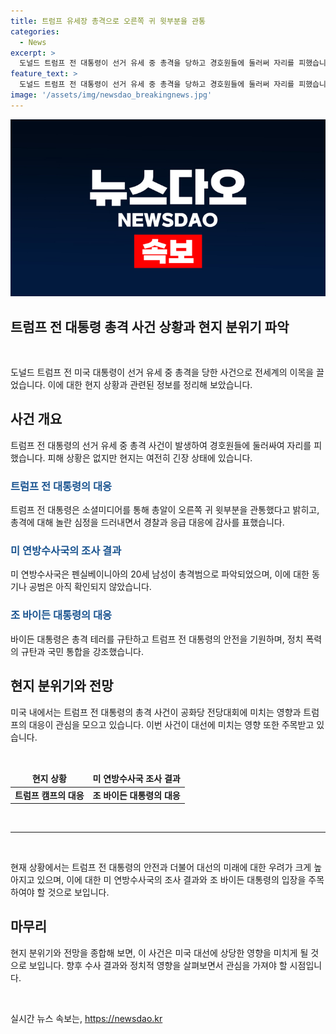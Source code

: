 ```yaml
---
title: 트럼프 유세장 총격으로 오른쪽 귀 윗부분을 관통
categories:
  - News
excerpt: >
  도널드 트럼프 전 대통령이 선거 유세 중 총격을 당하고 경호원들에 둘러써 자리를 피했습니다. 총격 후 트럼프 전 대통령은 총격범에 대한 정보가 없다며 안전하다고 밝혔고, 조 바이든 대통령은 총격을 규탄하고 트럼프 전 대통령의 안위를 기원했습니다. 사건으로 대선에도 영향이 예상되지만, 트럼프 전 대통령의 강인한 모습은 유권자들에게 남을 것으로 예상됩니다. (단어수: 59, 글자수: 306)
feature_text: >
  도널드 트럼프 전 대통령이 선거 유세 중 총격을 당하고 경호원들에 둘러써 자리를 피했습니다. 총격 후 트럼프 전 대통령은 총격범에 대한 정보가 없다며 안전하다고 밝혔고, 조 바이든 대통령은 총격을 규탄하고 트럼프 전 대통령의 안위를 기원했습니다. 사건으로 대선에도 영향이 예상되지만, 트럼프 전 대통령의 강인한 모습은 유권자들에게 남을 것으로 예상됩니다. (단어수: 59, 글자수: 306)
image: '/assets/img/newsdao_breakingnews.jpg'
---
```


<p><img src="/assets/img/newsdao_breakingnews.jpg" alt="koreaapp 속보" /></p>

<h2 data-ke-size="size24">트럼프 전 대통령 총격 사건 상황과 현지 분위기 파악</h2>

<p data-ke-size="size16">&nbsp;</p>

<p data-ke-size="size16">도널드 트럼프 전 미국 대통령이 선거 유세 중 총격을 당한 사건으로 전세계의 이목을 끌었습니다. 이에 대한 현지 상황과 관련된 정보를 정리해 보았습니다.</p>

<h2 data-ke-size="size26">사건 개요</h2>

<p data-ke-size="size16">트럼프 전 대통령의 선거 유세 중 총격 사건이 발생하여 경호원들에 둘러싸여 자리를 피했습니다. 피해 상황은 없지만 현지는 여전히 긴장 상태에 있습니다.</p>

<h3><b><span style="color: #1a5490;">트럼프 전 대통령의 대응</span></b></h3>

<p data-ke-size="size16">트럼프 전 대통령은 소셜미디어를 통해 총알이 오른쪽 귀 윗부분을 관통했다고 밝히고, 총격에 대해 놀란 심정을 드러내면서 경찰과 응급 대응에 감사를 표했습니다.</p>

<h3><b><span style="color: #1a5490;">미 연방수사국의 조사 결과</span></b></h3>

<p data-ke-size="size16">미 연방수사국은 펜실베이니아의 20세 남성이 총격범으로 파악되었으며, 이에 대한 동기나 공범은 아직 확인되지 않았습니다.</p>

<h3><b><span style="color: #1a5490;">조 바이든 대통령의 대응</span></b></h3>

<p data-ke-size="size16">바이든 대통령은 총격 테러를 규탄하고 트럼프 전 대통령의 안전을 기원하며, 정치 폭력의 규탄과 국민 통합을 강조했습니다.</p>

<h2 data-ke-size="size26">현지 분위기와 전망</h2>

<p data-ke-size="size16">미국 내에서는 트럼프 전 대통령의 총격 사건이 공화당 전당대회에 미치는 영향과 트럼프의 대응이 관심을 모으고 있습니다. 이번 사건이 대선에 미치는 영향 또한 주목받고 있습니다.</p>

<p data-ke-size="size16">&nbsp;</p>

<table>
    <thead>
        <tr>
            <td style="text-align: center; height: 17px;"><b>현지 상황</b></td>
            <td style="text-align: center; height: 17px;"><b>미 연방수사국 조사 결과</b></td>
        </tr>
    </thead>
    <tbody>
        <tr>
            <td style="text-align: center; height: 17px;"><b>트럼프 캠프의 대응</b></td>
            <td style="text-align: center; height: 17px;"><b>조 바이든 대통령의 대응</b></td>
        </tr>
    </tbody>
</table>

<p data-ke-size="size16">&nbsp;</p>

<hr>

<p data-ke-size="size16">&nbsp;</p>

<p data-ke-size="size16">현재 상황에서는 트럼프 전 대통령의 안전과 더불어 대선의 미래에 대한 우려가 크게 높아지고 있으며, 이에 대한 미 연방수사국의 조사 결과와 조 바이든 대통령의 입장을 주목하여야 할 것으로 보입니다.</p>

<h2 data-ke-size="size26">마무리</h2>

<p data-ke-size="size16">현지 분위기와 전망을 종합해 보면, 이 사건은 미국 대선에 상당한 영향을 미치게 될 것으로 보입니다. 향후 수사 결과와 정치적 영향을 살펴보면서 관심을 가져야 할 시점입니다.</p>

<p data-ke-size="size16">&nbsp;</p>
실시간 뉴스 속보는, <a href="https://newsdao.kr" rel="dofollow">https://newsdao.kr</a>


